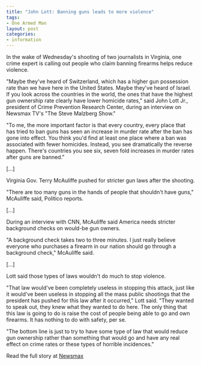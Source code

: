 ```yaml
---
title: "John Lott: Banning guns leads to more violence"
tags:
- One Armed Man
layout: post
categories:
- information
---
```


In the wake of Wednesday's shooting of two journalists in Virginia, one crime expert is calling out people who claim banning firearms helps reduce violence.

"Maybe they've heard of Switzerland, which has a higher gun possession rate than we have here in the United States. Maybe they've heard of Israel. If you look across the countries in the world, the ones that have the highest gun ownership rate clearly have lower homicide rates," said John Lott Jr., president of Crime Prevention Research Center, during an interview on Newsmax TV's "The Steve Malzberg Show."

"To me, the more important factor is that every country, every place that has tried to ban guns has seen an increase in murder rate after the ban has gone into effect. You think you'd find at least one place where a ban was associated with fewer homicides. Instead, you see dramatically the reverse happen. There's countries you see six, seven fold increases in murder rates after guns are banned."

\[...\]

Virginia Gov. Terry McAuliffe pushed for stricter gun laws after the shooting.

"There are too many guns in the hands of people that shouldn't have guns," McAuliffe said, Politico reports.

\[...\]

During an interview with CNN, McAuliffe said America needs stricter background checks on would-be gun owners.

"A background check takes two to three minutes. I just really believe everyone who purchases a firearm in our nation should go through a background check," McAuliffe said.

\[...\]

Lott said those types of laws wouldn't do much to stop violence.

"That law would've been completely useless in stopping this attack, just like it would've been useless in stopping all the mass public shootings that the president has pushed for this law after it occurred," Lott said. "They wanted to speak out, they knew what they wanted to do here. The only thing that this law is going to do is raise the cost of people being able to go and own firearms. It has nothing to do with safety, per se.

"The bottom line is just to try to have some type of law that would reduce gun ownership rather than something that would go and have any real effect on crime rates or these types of horrible incidences."

Read the full story at [Newsmax](https://www.newsmax.com/Newswidget/john-lott-gun-control-more/2015/08/27/id/672293/)